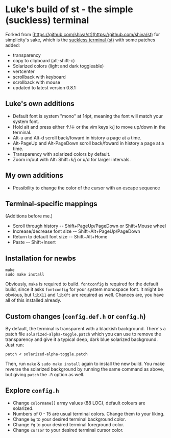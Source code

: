 # Luke's build of st - the simple (suckless) terminal
Forked from [https://github.com/shiva/st](https://github.com/shiva/st) for simplicity's sake, which is the [suckless terminal (st)](https://st.suckless.org/) with some patches added:

+ transparency
+ copy to clipboard (alt-shift-c)
+ Solarized colors (light and dark toggleable)
+ vertcenter
+ scrollback with keyboard
+ scrollback with mouse
+ updated to latest version 0.8.1

## Luke's own additions

+ Default font is system "mono" at 14pt, meaning the font will match your system font.
+ Hold alt and press either ↑/↓ or the vim keys k/j to move up/down in the terminal.
+ Alt-u and Alt-d scroll back/foward in history a page at a time.
+ Alt-PageUp and Alt-PageDown scroll back/foward in history a page at a time.
+ Transparency with solarized colors by default.
+ Zoom in/out with Alt+Shift+k/j or u/d for larger intervals.

## My own additions 

+ Possibility to change the color of the cursor with an escape sequence

## Terminal-specific mappings

(Additions before me.)

+ Scroll through history -- Shift+PageUp/PageDown or Shift+Mouse wheel
+ Increase/decrease font size -- Shift+Alt+PageUp/PageDown
+ Return to default font size -- Shift+Alt+Home
+ Paste -- Shift+Insert

## Installation for newbs

```
make
sudo make install
```

Obviously, `make` is required to build. `fontconfig` is required for the default build, since it asks `fontconfig` for your system monospace font.  It might be obvious, but `libX11` and `libXft` are required as well. Chances are, you have all of this installed already.

## Custom changes (`config.def.h` or `config.h`)

By default, the terminal is transparent with a blackish background. There's a patch file `solarized-alpha-toggle.patch` which you can use to remove the transparency and give it a typical deep, dark blue solarized background. Just run:

```
patch < solarized-alpha-toggle.patch
```

Then, run `make` & `sudo make install` again to install the new build. You make reverse the solarized background by running the same command as above, but giving `patch` the `-R` option as well.

## Explore `config.h`

+ Change `colorname[]` array values (88 LOC), default colours are solarized.
+ Numbers of 0 - 15 are usual terminal colors. Change them to your liking.
+ Change `bg` to your desired terminal background color.
+ Change `fg` to your desired terminal foreground color.
+ Change `cursor` to your desired terminal cursor color.
